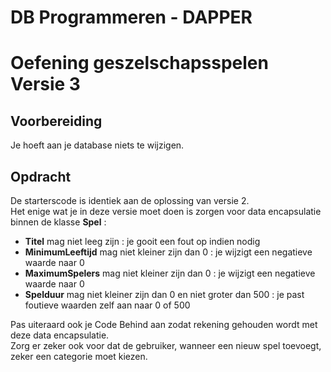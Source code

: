 # DB Programmeren - DAPPER   
  
# Oefening geszelschapsspelen Versie 3   
  
## Voorbereiding    
  
Je hoeft aan je database niets te wijzigen.
  
## Opdracht   
  
De starterscode is identiek aan de oplossing van versie 2.  
Het enige wat je in deze versie moet doen is zorgen voor data encapsulatie binnen de klasse **Spel** :   
 * **Titel** mag niet leeg zijn : je gooit een fout op indien nodig  
 * **MinimumLeeftijd** mag niet kleiner zijn dan 0 : je wijzigt een negatieve waarde naar 0  
 * **MaximumSpelers** mag niet kleiner zijn dan 0 : je wijzigt een negatieve waarde naar 0  
 * **Spelduur** mag niet kleiner zijn dan 0 en niet groter dan 500 : je past foutieve waarden zelf aan naar 0 of 500  

Pas uiteraard ook je Code Behind aan zodat rekening gehouden wordt met deze data encapsulatie.  
Zorg er zeker ook voor dat de gebruiker, wanneer een nieuw spel toevoegt, zeker een categorie moet kiezen.  
